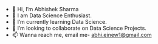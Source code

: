- 👋 Hi, I’m Abhishek Sharma
- 👀 I am Data Science Enthusiast.
- 🌱 I’m currently learning Data Science.
- 💞️ I’m looking to collaborate on Data Science Projects.
- 📫 Wanna reach me, email me- abhi.einew1@gmail.com

<!---
abhiimgk/abhiimgk is a ✨ special ✨ repository because its `README.md` (this file) appears on your GitHub profile.
You can click the Preview link to take a look at your changes.
--->
